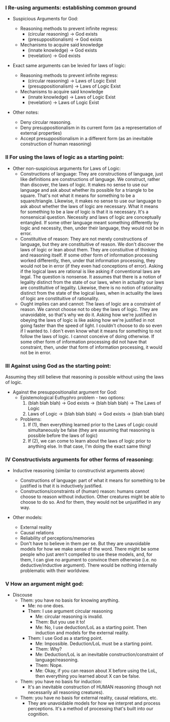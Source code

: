 ### I Re-using arguments: establishing common ground

- Suspicious Arguments for God:
    - Reasoning methods to prevent infinite regress:
        - (circular reasoning) -> God exists
        - (presuppositionalism) -> God exists
    - Mechanisms to acquire said knowledge
        - (innate knowledge) -> God exists
        - (revelation) -> God exists
        
- Exact same arguments can be levied for laws of logic:
    - Reasoning methods to prevent infinite regress:
        - (circular reasoning) -> Laws of Logic Exist
        - (presuppositionalism) -> Laws of Logic Exist
    - Mechanisms to acquire said knowledge
        - (innate knowledge) -> Laws of Logic Exist
        - (revelation) -> Laws of Logic Exist

- Other notes:
    - Deny circular reasoning.
    - Deny presuppositionalism in its current form (as a representation of external properties)
    - Accept presuppositionalism in a different form (as an inevitable construction of human reasoning)

### II For using the laws of logic as a starting point:

- Other non-suspicious arguments for Laws of Logic:
    - Constructions of language: They are constructions of language, just like definitions are constructions of language. We construct, rather than discover, the laws of logic. It makes no sense to use our language and ask about whether its possible for a triangle to be square. That's not what it means for something to be a square/triangle. Likewise, it makes no sense to use our language to ask about whether the laws of logic are necessary. What it means for something to be a law of logic is that it is necessary. It's a nonsensical question. Necessity and laws of logic are conceptually entangled. If some other language meant something differently by logic and necessity, then, under their language, they would not be in error.
    - Constituitive of reason: They are not merely constructions of language, but they are constituitive of reason. We don't discover the laws of logic or lean about them. They are constiuitive of thinking and reasoning itself. If some other form of information processing worked differently, then, under that information processing, they would not be in error (if they even had conceptions of error). Asking if the logical laws are rational is like asking if conventional laws are legal. The question is nonsense. It assumes that there is a notion of legality distinct from the state of our laws, when in actuality our laws are constituitive of legality. Likewise, there is no notion of rationality distinct from the state of the logical laws, when in actuality the laws of logic are constituitive of rationality.
    - Ought implies can and cannot: The laws of logic are a constraint of reason. We cannot choose not to obey the laws of logic. They are unavoidable, so that's why we do it. Asking how we're justified in obeying the laws of logic is like asking how we're justified in not going faster than the speed of light. I couldn't choose to do so even if I wanted to. I don't even know what it means for something to not follow the laws of logic. I cannot conceive of doing otherwise. If some other form of information processing did not have that constraint, then, under that form of information processing, it would not be in error.

### III Against using God as the starting point:

Assuming they still believe that reasoning *is* possible without using the laws of logic.

- Against the presuppositionalist argument for God: 
    - Epistemological Euthyphro problem - two options:
        1. (blah blah blah) -> God exists -> (blah blah blah) -> The Laws of Logic
        2. Laws of Logic -> (blah blah blah) -> God exists -> (blah blah blah)
    - Problems:
        1. If (1), then everything learned prior to the Laws of Logic could simultaneously be false (they are assuming that reasoning is possible before the laws of logic)
        2. If (2), we can come to learn about the laws of logic prior to anything else. In that case, I'm doing the exact same thing!

### IV Constructivists arguments for other forms of reasoning:

- Inductive reasoning (similar to constructivist arguments above)
    - Constructions of language: part of what it means for something to be justified is that it is inductively justified.
    - Constructions/constraints of (human) reason: humans cannot choose to reason without induction. Other creatures might be able to choose to do so. And for them, they would not be unjustified in any way.

- Other models:
    - External reality
    - Causal relations
    - Reliability of perceptions/memories
    - Don't have to believe in them per se. But they are unavoidable models for how we make sense of the word. There might be some people who just aren't compelled to use these models, and, for them, I can give no argument to convince them otherwise (i.e. no deductive/inductive argument). There would be nothing internally problematic with their worldview.

### V How an argument might god:

- Discouse
    - Them: you have no basis for knowing anything.
        - Me: no one does.
        - Them: I use argument circular reasoning
            - Me: circular reasoning is invalid.
            - Them: But you use it to!
            - Me: No, I use deduction/LoL as a starting point. Then induction and models for the external reality.
        - Them: I use God as a starting point.
            - Me: Impossible. Deduction/LoL must be a starting point.
            - Them: Why?
            - Me: Deduction/LoL is an inevitable construction/constraint of language/reasoning.
            - Them: Nope.
            - Me: Okay, if you can reason about X before using the LoL, then everything you learned about X can be false.
    - Them: you have no basis for induction:
        - It's an inevitable construction of HUMAN reasoning (though not necessarily all reasoning creatures).
    - Them: you have no basis for external reality, causal relations, etc.
        - They are unavoidable models for how we interpret and process perceptions. It's a method of processing that's built into our cognition.